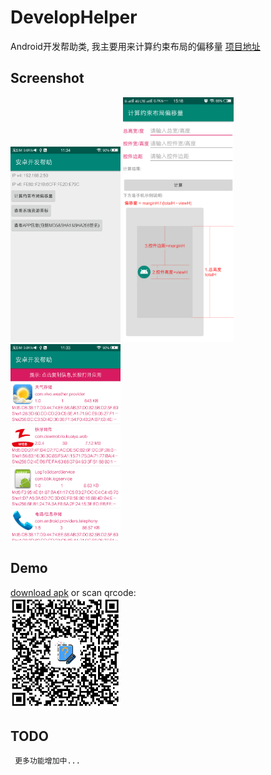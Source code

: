 # DevelopHelper
 Android开发帮助类, 我主要用来计算约束布局的偏移量
 <a href="https://github.com/actor20170211030627/DevelopHelper">项目地址</a>
 
 ## Screenshot
 <img src="captures/1main.png" width=35%></img>
 <img src="captures/2calculatebias.png" width=35%></img> <br/>
 <img src="captures/3appinfos.png" width=35%></img>
 
 ## Demo
 <a href="https://github.com/actor20170211030627/DevelopHelper/raw/master/app/build/outputs/apk/debug/app-debug.apk">download apk</a> or scan qrcode: <br/>
 <img src="captures/qrcode.png" width=35%></img>
 
 ## TODO
     更多功能增加中...